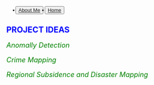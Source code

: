 <!DOCTYPE html>
<html lang="en">
<head>
    <meta charset="UTF-8">
    <title>About Me</title>
    <style>
        header{
            background-color:red;
        }
        h1{
            color: blue;
        }
        p{
            font-style: italic;
            color:green;
            font-size: large;
        }
    </style>
</head>
<body>
    <div class="Menu bar">
        <ul>
            <h3>
                <button><li><a href="About%20Me.html">About Me</a> </li></button>
                <button><li><a href="Home2.html">Home</a> </li></button>
            </h3>
        </ul>
    </div>
    <section>
        <h1>PROJECT IDEAS</h1>
        <p>Anomally Detection</p>
        <p>Crime Mapping</p>
        <p>Regional Subsidence and Disaster Mapping</p>
    </section>
</body>
</html>
